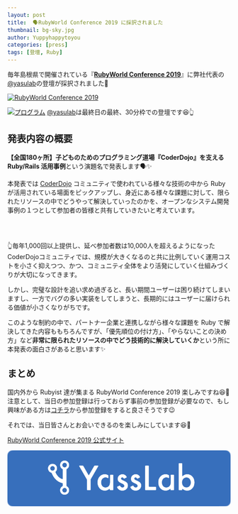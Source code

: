 ```yaml
---
layout: post
title:  🗣RubyWorld Conference 2019 に採択されました
thumbnail: bg-sky.jpg
author: Yuppyhappytoyou
categories: [press]
tags: [登壇, Ruby]
---
```


毎年島根県で開催されている『**[RubyWorld Conference 2019](https://2019.rubyworld-conf.org/ja/)**』に弊社代表の[@yasulab](https://twitter.com/yasulab)の登壇が採択されました🎉

[![RubyWorld Conference 2019](https://i.gyazo.com/f8d26ad180f5ae42e40fd7172408c4d7.png)](https://2019.rubyworld-conf.org/ja/)

[![プログラム](https://i.gyazo.com/ef129b3897203f55f2d786eb53366e35.png)](https://2019.rubyworld-conf.org/ja/program/day2/)
[@yasulab](https://twitter.com/yasulab)は最終日の最終、30分枠での登壇です😆👆

## 発表内容の概要

**【全国180ヶ所】子どものためのプログラミング道場『CoderDojo』を支える Ruby/Rails 活用事例**という演題名で発表します🗣✨

本発表では [CoderDojo](https://coderdojo.jp/) コミュニティで使われている様々な技術の中から Ruby が活用されている場面をピックアップし、身近にある様々な課題に対して、限られたリソースの中でどうやって解決していったのかを、オープンなシステム開発事例の１つとして参加者の皆様と共有していきたいと考えています。

<div style="margin-bottom: 60px;">
  <script async class="speakerdeck-embed" data-slide="14" data-id="ba5d69d07474453eaf7e34a8b924851e" data-ratio="1.33333333333333" src="//speakerdeck.com/assets/embed.js"></script>
</div>

👆毎年1,000回以上提供し、延べ参加者数は10,000人を超えるようになった CoderDojoコミュニティでは、規模が大きくなるのと共に比例していく運用コストを小さく抑えつつ、かつ、コミュニティ全体をより活発にしていく仕組みづくりが大切になってきます。

しかし、完璧な設計を追い求め過ぎると、長い期間ユーザーは困り続けてしまいますし、一方でバグの多い実装をしてしまうと、長期的にはユーザーに届けられる価値が小さくなりがちです。

このような制約の中で、パートナー企業と連携しながら様々な課題を Ruby で解決してきた内容ももちろんですが、「優先順位の付け方」、「やらないことの決め方」など**非常に限られたリソースの中でどう技術的に解決していくか**という所に本発表の面白さがあると思います✨

## まとめ

国内外から Rubyist 達が集まる RubyWorld Conference 2019 楽しみですね😆💎注意として、当日の参加登録は行っておらず事前の参加登録が必要なので、もし興味がある方は[コチラ](https://2019.rubyworld-conf.org/ja/entry/)から参加登録をすると良さそうです😉

それでは、当日皆さんとお会いできるのを楽しみにしています😆🤚

[RubyWorld Conference 2019 公式サイト](https://2019.rubyworld-conf.org/ja/)

[![YassLab Inc.](/img/logos/800x200.png)](/)


